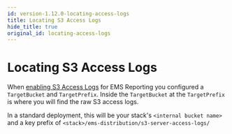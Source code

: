 ```yaml
---
id: version-1.12.0-locating-access-logs
title: Locating S3 Access Logs
hide_title: true
original_id: locating-access-logs
---
```


# Locating S3 Access Logs

When [enabling S3 Access Logs](../deployment/server_access_logging) for EMS Reporting you configured a `TargetBucket` and `TargetPrefix`.  Inside the `TargetBucket` at the `TargetPrefix` is where you will find the raw S3 access logs.

In a standard deployment, this will be your stack's `<internal bucket name>` and a key prefix of `<stack>/ems-distribution/s3-server-access-logs/`
